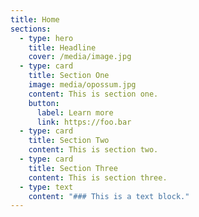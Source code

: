```yaml
---
title: Home
sections:
  - type: hero
    title: Headline
    cover: /media/image.jpg
  - type: card
    title: Section One
    image: media/opossum.jpg
    content: This is section one.
    button:
      label: Learn more
      link: https://foo.bar
  - type: card
    title: Section Two
    content: This is section two.
  - type: card
    title: Section Three
    content: This is section three.
  - type: text
    content: "### This is a text block."
---
```


